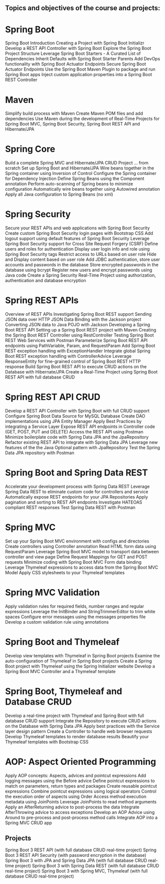 ## Topics and objectives of the course and projects:
# Spring Boot
Spring Boot Introduction
Creating a Project with Spring Boot Initializr
Develop a REST API Controller with Spring Boot
Explore the Spring Boot Project Structure
Leverage Spring Boot Starters - A Curated List of Dependencies
Inherit Defaults with Spring Boot Starter Parents
Add DevOps functionality with Spring Boot Actuator Endpoints
Secure Spring Boot Actuator Endpoints
Use the Spring Boot Maven Plugin to package and run Spring Boot apps
Inject custom application properties into a Spring Boot REST Controller

# Maven
Simplify build process with Maven
Create Maven POM files and add dependencies
Use Maven during the development of Real-Time Projects for Spring Boot MVC, Spring Boot Security, Spring Boot REST API and Hibernate/JPA

# Spring Core
Build a complete Spring MVC and Hibernate/JPA CRUD Project ... from scratch
Set up Spring Boot and Hibernate/JPA
Wire beans together in the Spring container using Inversion of Control
Configure the Spring container for Dependency Injection
Define Spring Beans using the Component annotation
Perform auto-scanning of Spring beans to minimize configuration
Automatically wire beans together using Autowired annotation
Apply all Java configuration to Spring Beans (no xml)

# Spring Security
Secure your REST APIs and web applications with Spring Boot Security
Create custom Spring Boot Security login pages with Bootstrap CSS
Add logout support using default features of Spring Boot Security
Leverage Spring Boot Security support for Cross Site Request Forgery (CSRF)
Define users and roles for authentication
Display user login info and role using Spring Boot Security tags
Restrict access to URLs based on user role
Hide and Display content based on user role
Add JDBC authentication, store user accounts and passwords in the database
Store encrypted passwords in the database using bcrypt
Register new users and encrypt passwords using Java code
Create a Spring Security Real-Time Project using authorization, authentication and database encryption

# Spring REST APIs
Overview of REST APIs
Investigating Spring Boot REST support
Sending JSON data over HTTP
JSON Data Binding with the Jackson project
Converting JSON data to Java POJO with Jackson
Developing a Spring Boot REST API
Setting up a Spring Boot REST project with Maven
Creating the Spring Boot REST Controller using RestController
Testing Spring Boot REST Web Services with Postman
Parameterize Spring Boot REST API endpoints using PathVariable, Param, and RequestParam
Add Spring Boot REST exception handling with ExceptionHandler
Integrate global Spring Boot REST exception handling with ControllerAdvice
Leverage ResponseEntity for fine-grained control of Spring Boot REST HTTP response
Build Spring Boot REST API to execute CRUD actions on the Database with Hibernate/JPA
Create a Real-Time Project using Spring Boot REST API with full database CRUD

# Spring REST API CRUD
Develop a REST API Controller with Spring Boot with full CRUD support
Configure Spring Boot Data Source for MySQL Database
Create DAO implementations using JPA Entity Manager
Apply Best Practices by integrating a Service Layer
Expose REST API endpoints in Controller code (GET, POST, PUT and DELETE)
Access the REST API using Postman
Minimize boilerplate code with Spring Data JPA and the JpaRepository
Refactor existing REST API to integrate with Spring Data JPA
Leverage new features of the the Java Optional pattern with JpaRepository
Test the Spring Data JPA repository with Postman

# Spring Boot and Spring Data REST
Accelerate your development process with Spring Data REST
Leverage Spring Data REST to eliminate custom code for controllers and service
Automatically expose REST endpoints for your JPA Repositories
Apply pagination and sorting to REST API endpoints
Investigate HATEOAS compliant REST responses
Test Spring Data REST with Postman

# Spring MVC
Set up your Spring Boot MVC environment with configs and directories
Create controllers using Controller annotation
Read HTML form data using RequestParam
Leverage Spring Boot MVC model to transport data between controller and view page
Define Request Mappings for GET and POST requests
Minimize coding with Spring Boot MVC Form data binding
Leverage Thymeleaf expressions to access data from the Spring Boot MVC Model
Apply CSS stylesheets to your Thymeleaf templates

# Spring MVC Validation
Apply validation rules for required fields, number ranges and regular expressions
Leverage the InitBinder and StringTrimmerEditor to trim white spaces
Configure error messages using the messages properties file
Develop a custom validation rule using annotations

# Spring Boot and Thymeleaf
Develop view templates with Thymeleaf in Spring Boot projects
Examine the auto-configuration of Thymeleaf in Spring Boot projects
Create a Spring Boot project with Thymeleaf using the Spring Initializer website
Develop a Spring Boot MVC Controller and a Thymeleaf template

# Spring Boot, Thymeleaf and Database CRUD
Develop a real-time project with Thymeleaf and Spring Boot with full database CRUD support
Integrate the Repository to execute CRUD actions on the Database with Spring Data JPA
Apply best practices with the Service layer design pattern
Create a Controller to handle web browser requests
Develop Thymeleaf templates to render database results
Beautify your Thymeleaf templates with Bootstrap CSS

# AOP: Aspect Oriented Programming
Apply AOP concepts: Aspects, advices and pointcut expressions
Add logging messages using the Before advice
Define pointcut expressions to match on parameters, return types and packages
Create reusable pointcut expressions
Combine pointcut expressions using logical operators
Control the execution order of aspects using Order
Access method execution metadata using JoinPoints
Leverage JoinPoints to read method arguments
Apply an AfterReturning advice to post-process the data
Integrate AfterThrowing advice to access exceptions
Develop an AOP Advice using Around to pre-process and post-process method calls
Integrate AOP into a Spring MVC CRUD app


## Projects
Spring Boot 3 REST API (with full database CRUD real-time project)
Spring Boot 3 REST API Security (with password encryption in the database)
Spring Boot 3 with JPA and Spring Data JPA (with full database CRUD real-time project)
Spring Boot 3 with Spring Data REST (with full database CRUD real-time project)
Spring Boot 3 with Spring MVC, Thymeleaf (with full database CRUD real-time project)
